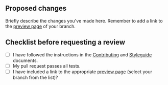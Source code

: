 ## Proposed changes

Briefly describe the changes you've made here. Remember to add a link to the [preview page](https://csc-guide-preview.rahtiapp.fi/origin/) of your branch.

## Checklist before requesting a review

- [ ] I have followed the instructions in the [Contributing](../CONTRIBUTING.md) and [Styleguide](../STYLEGUIDE.md) documents.
- [ ] My pull request passes all tests.
- [ ] I have included a link to the appropriate [preview page](https://csc-guide-preview.rahtiapp.fi/origin/) (select your branch from the list)?
